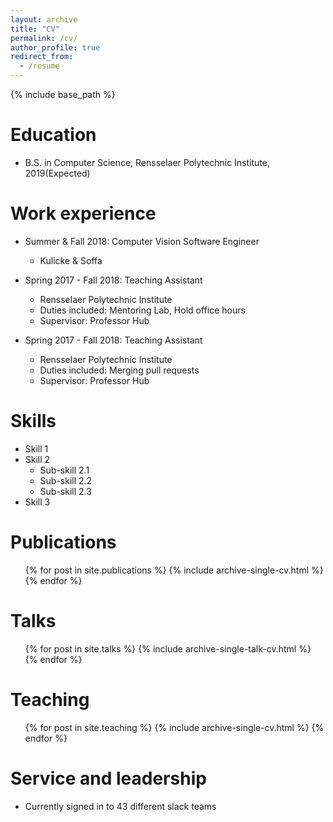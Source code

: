 ```yaml
---
layout: archive
title: "CV"
permalink: /cv/
author_profile: true
redirect_from:
  - /resume
---
```


{% include base_path %}

Education
======
* B.S. in Computer Science, Rensselaer Polytechnic Institute, 2019(Expected)

Work experience
======
* Summer & Fall 2018: Computer Vision Software Engineer
  * Kulicke & Soffa

* Spring 2017 - Fall 2018: Teaching Assistant
  * Rensselaer Polytechnic Institute
  * Duties included: Mentoring Lab, Hold office hours
  * Supervisor: Professor Hub

* Spring 2017 - Fall 2018: Teaching Assistant
  * Rensselaer Polytechnic Institute
  * Duties included: Merging pull requests
  * Supervisor: Professor Hub

Skills
======
* Skill 1
* Skill 2
  * Sub-skill 2.1
  * Sub-skill 2.2
  * Sub-skill 2.3
* Skill 3

Publications
======
  <ul>{% for post in site.publications %}
    {% include archive-single-cv.html %}
  {% endfor %}</ul>

Talks
======
  <ul>{% for post in site.talks %}
    {% include archive-single-talk-cv.html %}
  {% endfor %}</ul>

Teaching
======
  <ul>{% for post in site.teaching %}
    {% include archive-single-cv.html %}
  {% endfor %}</ul>

Service and leadership
======
* Currently signed in to 43 different slack teams
